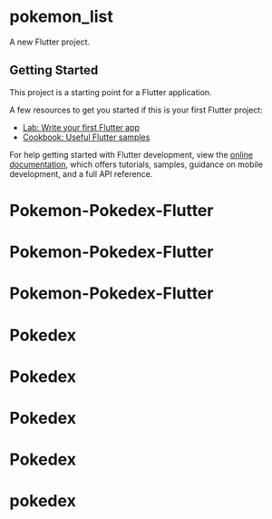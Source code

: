 # pokemon_list

A new Flutter project.

## Getting Started

This project is a starting point for a Flutter application.

A few resources to get you started if this is your first Flutter project:

- [Lab: Write your first Flutter app](https://docs.flutter.dev/get-started/codelab)
- [Cookbook: Useful Flutter samples](https://docs.flutter.dev/cookbook)

For help getting started with Flutter development, view the
[online documentation](https://docs.flutter.dev/), which offers tutorials,
samples, guidance on mobile development, and a full API reference.
# Pokemon-Pokedex-Flutter
# Pokemon-Pokedex-Flutter
# Pokemon-Pokedex-Flutter
# Pokedex
# Pokedex
# Pokedex
# Pokedex
# pokedex
